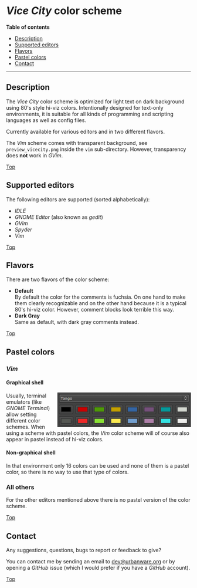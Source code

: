 # *Vice City* color scheme

**Table of contents**
*   [Description](#description)
*   [Supported editors](#supported-editors)
*   [Flavors](#Flavors)
*   [Pastel colors](#pastel-colors)
*   [Contact](#contact)

----

## Description

The *Vice City* color scheme is optimized for light text on dark background using 80's style hi-viz colors. Intentionally designed for text-only environments, it is suitable for all kinds of programming and scripting languages as well as config files.

Currently available for various editors and in two different flavors.

The *Vim* scheme comes with transparent background, see `preview_vicecity.png` inside the `vim` sub-directory. However, transparency does **not** work in *GVim*.

[Top](#vice-city-color-scheme)

## Supported editors

The following editors are supported (sorted alphabetically):

*   *IDLE*
*   *GNOME Editor* (also known as *gedit*)
*   *GVim*
*   *Spyder*
*   *Vim*

[Top](#vice-city-color-scheme)

## Flavors

There are two flavors of the color scheme:

*   **Default**<br>By default the color for the comments is fuchsia. On one hand to make them clearly recognizable and on the other hand because it is a typical 80's hi-viz color. However, comment blocks look terrible this way.
*   **Dark Gray**<br>Same as default, with dark gray comments instead.

[Top](#vice-city-color-scheme)

## Pastel colors

### *Vim*

#### Graphical shell

<img src="https://raw.githubusercontent.com/urbanware-org/vicecity/master/vim/colors_pastel.png" alt="Pastel colors" align="right"/>Usually, terminal emulators (like *GNOME Terminal*) allow setting different color schemes. When using a scheme with pastel colors, the *Vim* color scheme will of course also appear in pastel instead of hi-viz colors.

#### Non-graphical shell

In that environment only 16 colors can be used and none of them is a pastel color, so there is no way to use that type of colors.

### All others

For the other editors mentioned above there is no pastel version of the color scheme.

[Top](#vice-city-color-scheme)

## Contact

Any suggestions, questions, bugs to report or feedback to give?

You can contact me by sending an email to [dev@urbanware.org](mailto:dev@urbanware.org) or by opening a *GitHub* issue (which I would prefer if you have a *GitHub* account).

[Top](#vice-city-color-scheme)
